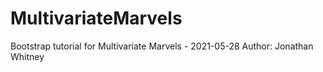 # MultivariateMarvels

Bootstrap tutorial for Multivariate Marvels - 2021-05-28
Author: Jonathan Whitney
